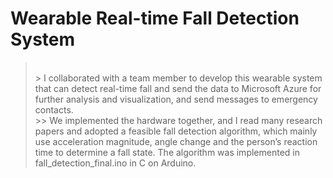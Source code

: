 # Wearable Real-time Fall Detection System
><br> > I collaborated with a team member to develop this wearable system that can detect real-time fall and send the data to Microsoft Azure for further analysis and visualization, and send messages to emergency contacts. 
<br> >> We implemented the hardware together, and I read many research papers and adopted a feasible fall detection algorithm, which mainly use acceleration magnitude, angle change and the person’s reaction time to determine a fall state. The algorithm was implemented in fall_detection_final.ino in C on Arduino.
